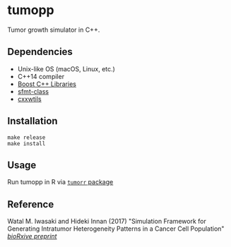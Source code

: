 # tumopp
Tumor growth simulator in C++.

## Dependencies

- Unix-like OS (macOS, Linux, etc.)
- C++14 compiler
- [Boost C++ Libraries](http://www.boost.org/)
- [sfmt-class](//github.com/heavywatal/sfmt-class)
- [cxxwtils](//github.com/heavywatal/cxxwtils)

## Installation

```
make release
make install
```

## Usage

Run tumopp in R via [`tumorr` package](//github.com/heavywatal/tumorr)

## Reference

Watal M. Iwasaki and Hideki Innan (2017)
"Simulation Framework for Generating Intratumor Heterogeneity Patterns in a Cancer Cell Population"
[*bioRxive preprint*](https://doi.org/10.1101/109801)
